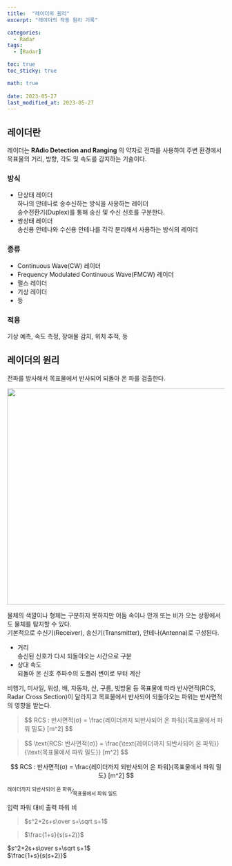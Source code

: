 ```yaml
---
title:  "레이더의 원리"
excerpt: "레이더의 작동 원리 기록"

categories:
  - Radar
tags:
  - [Radar]

toc: true
toc_sticky: true

math: true
 
date: 2023-05-27
last_modified_at: 2023-05-27
---
```


## 레이더란  
레이더는 **RAdio Detection and Ranging** 의 약자로 전파를 사용하여 주변 환경에서 목표물의 거리, 방향, 각도 및 속도를 감지하는 기술이다.  

### 방식  
- 단상태 레이더  
  하나의 안테나로 송수신하는 방식을 사용하는 레이더  
  송수전환기(Duplex)를 통해 송신 및 수신 신호를 구분한다.  
- 쌍상태 레이더  
  송신용 안테나와 수신용 안테나를 각각 분리해서 사용하는 방식의 레이더  

### 종류  
- Continuous Wave(CW) 레이더  
- Frequency Modulated Continuous Wave(FMCW) 레이더  
- 펄스 레이더  
- 기상 레이더  
- 등  

### 적용  
기상 예측, 속도 측정, 장애물 감지, 위치 추적, 등  

## 레이더의 원리  
전파를 방사해서 목표물에서 반사되어 되돌아 온 파를 검출한다.  
<div align="center">  
  <img src="https://github.com/csh44017/csh44017.github.io/assets/77605589/d7d8a904-16b5-4ce5-a3bb-f0c3d63fd5cb" width="700" height="500">  
</div>  

물체의 색깔이나 형체는 구분하지 못하지만 어둠 속이나 안개 또는 비가 오는 상황에서도 물체를 탐지할 수 있다.  
기본적으로 수신기(Receiver), 송신기(Transmitter), 안테나(Antenna)로 구성된다.  
- 거리  
  송신된 신호가 다시 되돌아오는 시간으로 구분  
- 상대 속도  
  되돌아 온 신호 주파수의 도플러 변이로 부터 계산  
  
비행기, 미사일, 위성, 배, 자동차, 산, 구름, 빗방울 등 목표물에 따라 반사면적(RCS, Radar Cross Section)이 달라지고 목표물에서 반사되어 되돌아오는 파워는 반사면적의 영향을 받는다.  
<blockquote><p>  
$$ RCS : 반사면적(σ) = \frac{레이더까지 되반사되어 온 파워}{목표물에서 파워 밀도} [m^2] $$
</p></blockquote>  

<blockquote><p>  
$$ \text{RCS: 반사면적(σ)} = \frac{\text{레이더까지 되반사되어 온 파워}}{\text{목표물에서 파워 밀도}} [m^2] $$
</p></blockquote>  

$$ RCS : 반사면적(σ) = \frac{레이더까지 되반사되어 온 파워}{목표물에서 파워 밀도} [m^2] $$  
  
<span class="frac"><sup>레이더까지 되반사되어 온 파워</sup>&frasl;<sub>목표물에서 파워 밀도</sub></span>  

입력 파워 대비 출력 파워 비  

<blockquote><p> $s^2+2s+s\over s+\sqrt s+1$ </p></blockquote>  
<blockquote><p> $\frac{1+s}{s(s+2)}$ </p></blockquote>  

$s^2+2s+s\over s+\sqrt s+1$  
$\frac{1+s}{s(s+2)}$  
